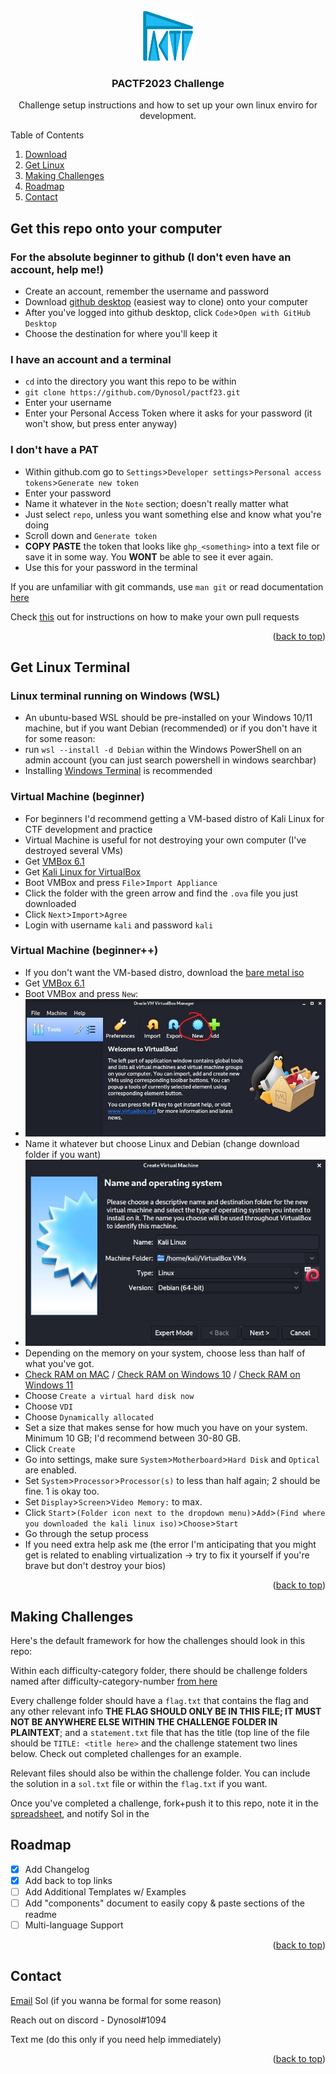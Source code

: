 <div id="top"></div>

<!-- Instruction documentation written by Sol Kim -->

<!-- PROJECT LOGO -->
<br />
<div align="center">
  <a href="https://github.com/Dynosol/pactf23">
    <img src="images/logo.png" alt="Logo" width="80" height="80">
  </a>

  <h3 align="center">PACTF2023 Challenge</h3>

  <p align="center">
    Challenge setup instructions and how to set up your own linux enviro for development.
  </p>
</div>



<!-- TABLE OF CONTENTS -->
<summary>Table of Contents</summary>
<ol>
  <li><a href="#get-this-repo-onto-your-computer">Download</a></li>
  <li><a href="#get-linux-terminal">Get Linux</a></li>
  <li><a href="#making-challenges">Making Challenges</a></li>
  <li><a href="#roadmap">Roadmap</a></li>
  <li><a href="#contact">Contact</a></li>
</ol>



<!-- Challenge TEMPLATE -->
## Get this repo onto your computer

### For the absolute beginner to github (I don't even have an account, help me!)
* Create an account, remember the username and password
* Download <a href="https://desktop.github.com/">github desktop</a> (easiest way to clone) onto your computer
* After you've logged into github desktop, click `Code`>`Open with GitHub Desktop`
* Choose the destination for where you'll keep it

### I have an account and a terminal
* `cd` into the directory you want this repo to be within
* `git clone https://github.com/Dynosol/pactf23.git`
* Enter your username
* Enter your Personal Access Token where it asks for your password (it won't show, but press enter anyway)

### I don't have a PAT
* Within github.com go to `Settings`>`Developer settings`>`Personal access tokens`>`Generate new token`
* Enter your password
* Name it whatever in the `Note` section; doesn't really matter what
* Just select `repo`, unless you want something else and know what you're doing
* Scroll down and `Generate token`
* <b>COPY PASTE</b> the token that looks like `ghp_<something>` into a text file or save it in some way. You <b>WONT</b> be able to see it ever again.
* Use this for your password in the terminal

If you are unfamiliar with git commands, use `man git` or read documentation <a href="https://git-scm.com/docs">here</a>

Check [this](https://jarv.is/notes/how-to-pull-request-fork-github/) out for instructions on how to make your own pull requests

<p align="right">(<a href="#top">back to top</a>)</p>


<!-- GETTING LINUX -->
## Get Linux Terminal

### Linux terminal running on Windows (WSL)
* An ubuntu-based WSL should be pre-installed on your Windows 10/11 machine, but if you want Debian (recommended) or if you don't have it for some reason:
* run `wsl --install -d Debian` within the Windows PowerShell on an admin account (you can just search powershell in windows searchbar)
* Installing [Windows Terminal](https://docs.microsoft.com/en-us/windows/terminal/get-started) is recommended

### Virtual Machine (beginner)
* For beginners I'd recommend getting a VM-based distro of Kali Linux for CTF development and practice
* Virtual Machine is useful for not destroying your own computer (I've destroyed several VMs)
* Get [VMBox 6.1](https://www.virtualbox.org/wiki/Downloads)
* Get [Kali Linux for VirtualBox](https://kali.download/virtual-images/kali-2022.2/kali-linux-2022.2-virtualbox-amd64.ova)
* Boot VMBox and press `File`>`Import Appliance`
* Click the folder with the green arrow and find the `.ova` file you just downloaded
* Click `Next`>`Import`>`Agree`
* Login with username `kali` and password `kali`



### Virtual Machine (beginner++)
* If you don't want the VM-based distro, download the [bare metal iso](https://cdimage.kali.org/kali-2022.2/kali-linux-2022.2-installer-amd64.iso)
* Get [VMBox 6.1](https://www.virtualbox.org/wiki/Downloads)
* Boot VMBox and press `New`:
* <img src="images/vmbox1.jpg">
* Name it whatever but choose Linux and Debian (change download folder if you want)
* <img src="images/vmbox2.jpg">
* Depending on the memory on your system, choose less than half of what you've got.
* [Check RAM on MAC](https://www.macinstruct.com/tutorials/see-how-much-ram-is-installed-in-your-mac/) / [Check RAM on Windows 10](https://www.crucial.com/articles/about-memory/how-to-check-ram-windows-10) / [Check RAM on Windows 11](https://www.xda-developers.com/find-out-ram-specs-windows-11/)
* Choose `Create a virtual hard disk now`
* Choose `VDI`
* Choose `Dynamically allocated`
* Set a size that makes sense for how much you have on your system. Minimum 10 GB; I'd recommend between 30-80 GB.
* Click `Create`
* Go into settings, make sure `System`>`Motherboard`>`Hard Disk` and `Optical` are enabled.
* Set `System`>`Processor`>`Processor(s)` to less than half again; 2 should be fine. 1 is okay too.
* Set `Display`>`Screen`>`Video Memory:` to max.
* Click `Start`>`(Folder icon next to the dropdown menu)`>`Add`>`(Find where you downloaded the kali linux iso)`>`Choose`>`Start`
* Go through the setup process
* If you need extra help ask me (the error I'm anticipating that you might get is related to enabling virtualization -> try to fix it yourself if you're brave but don't destroy your bios)


<p align="right">(<a href="#top">back to top</a>)</p>



<!-- MAKING CHALLENGES -->
## Making Challenges

Here's the default framework for how the challenges should look in this repo:

Within each difficulty-category folder, there should be challenge folders named after difficulty-category-number [from here](https://docs.google.com/spreadsheets/d/1YVdPeC5vK3_2U2FbJn_A0n7G5LMVOxgZn6zYWuO7XK8/edit#gid=0)

Every challenge folder should have a `flag.txt` that contains the flag and any other relevant info <b>THE FLAG SHOULD ONLY BE IN THIS FILE; IT MUST NOT BE ANYWHERE ELSE WITHIN THE CHALLENGE FOLDER IN PLAINTEXT</b>; and a `statement.txt` file that has the title (top line of the file should be `TITLE: <title here>` and the challenge statement two lines below. Check out completed challenges for an example.

Relevant files should also be within the challenge folder. You can include the solution in a `sol.txt` file or within the `flag.txt` if you want.

Once you've completed a challenge, fork+push it to this repo, note it in the [spreadsheet](https://docs.google.com/spreadsheets/d/1YVdPeC5vK3_2U2FbJn_A0n7G5LMVOxgZn6zYWuO7XK8/edit#gid=0), and notify Sol in the 

<!-- ROADMAP -->
## Roadmap

- [x] Add Changelog
- [x] Add back to top links
- [ ] Add Additional Templates w/ Examples
- [ ] Add "components" document to easily copy & paste sections of the readme
- [ ] Multi-language Support

<p align="right">(<a href="#top">back to top</a>)</p>


<!-- CONTACT -->
## Contact

[Email](mailto:sol.evergreen@gmail.com) Sol (if you wanna be formal for some reason)

Reach out on discord - Dynosol#1094

Text me (do this only if you need help immediately)

<p align="right">(<a href="#top">back to top</a>)</p>

